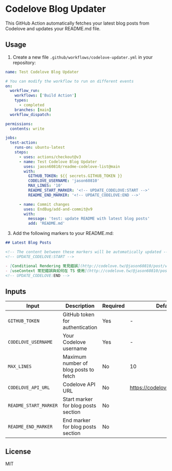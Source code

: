 # Codelove Blog Updater

This GitHub Action automatically fetches your latest blog posts from Codelove and updates your README.md file.

## Usage

1. Create a new file `.github/workflows/codelove-updater.yml` in your repository:

```yaml
name: Test Codelove Blog Updater

# You can modify the workflow to run on different events
on:
  workflow_run:
    workflows: ['Build Action']
    types:
      - completed
    branches: [main]
  workflow_dispatch:

permissions:
  contents: write

jobs:
  test-action:
    runs-on: ubuntu-latest
    steps:
      - uses: actions/checkout@v3
      - name: Test Codelove Blog Updater
        uses: jaosn60810/readme-codelove-list@main
        with:
          GITHUB_TOKEN: ${{ secrets.GITHUB_TOKEN }}
          CODELOVE_USERNAME: 'jason60810'
          MAX_LINES: '10'
          README_START_MARKER: '<!-- UPDATE_CODELOVE:START -->'
          README_END_MARKER: '<!-- UPDATE_CODELOVE:END -->'

      - name: Commit changes
        uses: EndBug/add-and-commit@v9
        with:
          message: 'test: update README with latest blog posts'
          add: 'README.md'
```

3. Add the following markers to your README.md:

```markdown
## Latest Blog Posts

<!-- The content between these markers will be automatically updated -->
<!-- UPDATE_CODELOVE:START -->

- [Conditional Rendering 常見錯誤](http://codelove.tw/@jason60810/post/vx8M53)
- [useContext 常犯錯誤與如何在 TS 使用](http://codelove.tw/@jason60810/post/n3V0kq)
<!-- UPDATE_CODELOVE:END -->
```

## Inputs

| Input                 | Description                           | Required | Default                        |
| --------------------- | ------------------------------------- | -------- | ------------------------------ |
| `GITHUB_TOKEN`        | GitHub token for authentication       | Yes      | -                              |
| `CODELOVE_USERNAME`   | Your Codelove username                | Yes      | -                              |
| `MAX_LINES`           | Maximum number of blog posts to fetch | No       | 10                             |
| `CODELOVE_API_URL`    | Codelove API URL                      | No       | https://codelove.tw/api/posts  |
| `README_START_MARKER` | Start marker for blog posts section   | No       | <!-- UPDATE_CODELOVE:START --> |
| `README_END_MARKER`   | End marker for blog posts section     | No       | <!-- UPDATE_CODELOVE:END -->   |

## License

MIT
